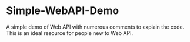 # Simple-WebAPI-Demo
A simple demo of Web API with numerous comments to explain the code.  This is an ideal resource for people new to Web API.
